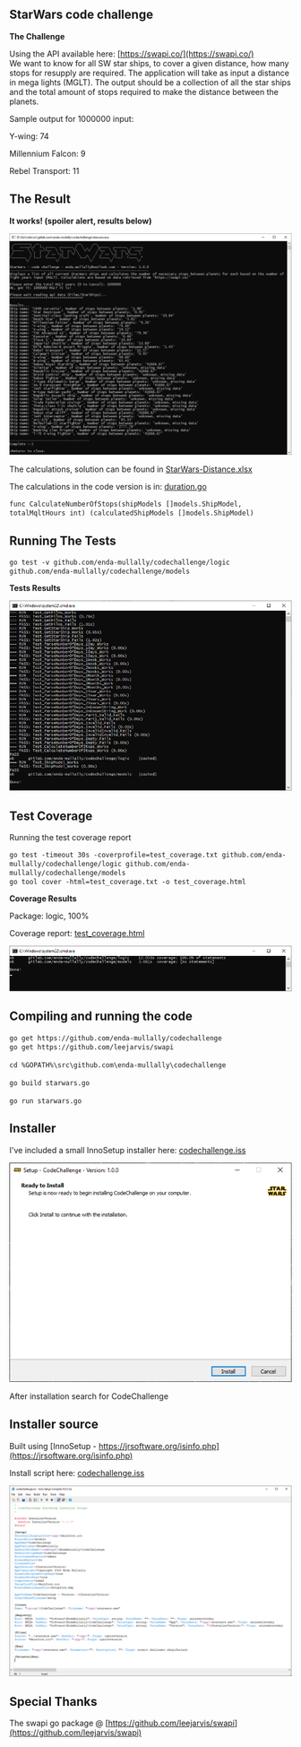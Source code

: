 ## StarWars code challenge ##

**The Challenge**

Using the API available here: [https://swapi.co/](https://swapi.co/)  
We want to know for all SW star ships, to cover a given distance, how many stops for resupply are required.
The application will take as input a distance in mega lights (MGLT).
The output should be a collection of all the star ships and the total amount of stops required to make the distance between the planets.

Sample output for 1000000 input:

Y-wing: 74

Millennium Falcon: 9

Rebel Transport: 11


## The Result  ##

**It works! (spoiler alert, results below)**

![Screenshot](/screenshots/Screen_01.png)

The calculations, solution can be found in [StarWars-Distance.xlsx](/workbook/StarWars-Distance.xlsx)

The calculations in the code version is in: [duration.go](/logic/duration.go)

    func CalculateNumberOfStops(shipModels []models.ShipModel, totalMqltHours int) (calculatedShipModels []models.ShipModel)

## Running The Tests  ##

    go test -v github.com/enda-mullally/codechallenge/logic github.com/enda-mullally/codechallenge/models 

**Tests Results**

![Screenshot](/screenshots/Test_Screen_01.png)

## Test Coverage  ##

Running the test coverage report

    go test -timeout 30s -coverprofile=test_coverage.txt github.com/enda-mullally/codechallenge/logic github.com/enda-mullally/codechallenge/models
    go tool cover -html=test_coverage.txt -o test_coverage.html
    
**Coverage Results**

Package: logic, 100%

Coverage report: [test_coverage.html](/test_coverage.html)

![Screenshot](/screenshots/Test_Screen_02.png)

## Compiling and running the code ##

    go get https://github.com/enda-mullally/codechallenge
    go get https://github.com/leejarvis/swapi
    
    cd %GOPATH%\src\github.com\enda-mullally\codechallenge
    
	go build starwars.go

    go run starwars.go

## Installer  ##

I've included a small InnoSetup installer here:
[codechallenge.iss](/installer/codechallenge.iss)

![Screenshot](/screenshots/Setup_01.png)

After installation search for CodeChallenge

## Installer source  ##

Built using [InnoSetup - https://jrsoftware.org/isinfo.php](https://jrsoftware.org/isinfo.php)

Install script here: [codechallenge.iss](/installer/codechallenge.iss) 

![Screenshot](/screenshots/Setup_Source.png)

## Special Thanks  ##

The swapi go package @ [https://github.com/leejarvis/swapi](https://github.com/leejarvis/swapi)

 


